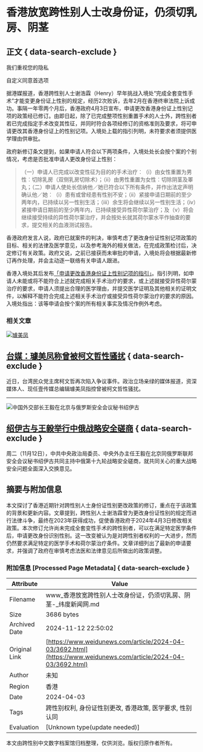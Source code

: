 # 香港放宽跨性别人士改身份证，仍须切乳房、阴茎

## 正文 { data-search-exclude }


我们重视您的隐私

自定义同意首选项

据港媒报道，香港跨性别人士谢浩霖（Henry）早年挑战入境处“完成全套变性手术”才能变更身份证上性别的规定，经历2次败诉，去年2月在香港终审法院上诉成功。事隔一年零两个月后，香港政府4月3日宣布，申请更改香港身份证上性别记项的政策经已修订。由即日起，除了已完成整项性别重置手术的人士外，跨性别者若已完成指定手术改变其性征，并同时符合各项经修订的资格准则及要求，将可申请更改其香港身份证上的性别记项。入境处上载的指引列明，未符要求者须提供医学理由供审批。

政府新修订条文提到，如果申请人符合以下两项条件，入境处处长会按个案的个别情况，考虑是否批准申请人更改身份证上性别：

> （一）申请人已完成以改变性征为目的的手术治疗︰（i）由女性重置为男性︰切除乳房（双侧乳房切除术）；（ii）由男性重置为女性︰切除阴茎及睪丸；（二）申请人使处长信纳他／她已符合以下所有条件，并作出法定声明确认他／她︰（i）患有或曾经患有性别不安；（ii）紧接申请日期前的至少两年内，已持续以另一性别生活；（iii）余生将会继续以另一性别生活；（iv）紧接申请日期前的至少两年内，已持续接受异性荷尔蒙治疗；及（v）将会继续接受持续的异性荷尔蒙治疗，并会按处长就其荷尔蒙水平作抽查的要求，提交相关的血液测试报告。

香港政府发言人说，政府已就案件的判决，审慎考虑了更改身份证性别记项政策的目标、相关的法律及医学意见，以及参考海外的相关做法，在完成政策检讨后，决定修订有关政策。政府又说，之前已接获而未审批的申请，入境处将会根据最新修订再作处理，并会主动逐一联络有关申请人跟进。

香港入境处其后发布[「申请更改香港身份证上性别记项的指引」](https://www.immd.gov.hk/pdf/the-guideline-tc.pdf)。指引列明，如申请人未能或将不能符合上述就完成相关手术治疗的要求，或上述就接受异性荷尔蒙治疗的要求，申请人须提出合理的医学理由，并提交医学证明及其他相关的证明文件，以解释不能符合完成上述相关手术治疗或接受异性荷尔蒙治疗的要求的原因。入境处指出：该等申请会按个案的所有相关事实及情况作例外考虑。

### 相关文章

[![璩美凤](https://www.weidunews.com/wp-content/uploads/2024/11/25d5152019ec884317e5ad67ca2e4f7160.jpeg)](https://www.weidunews.com/article/2024-11-12/18505.html)

## [台媒：璩美凤称曾被柯文哲性骚扰](https://www.weidunews.com/article/2024-11-12/18505.html) { data-search-exclude }

近日，台湾民众党主席柯文哲再次陷入争议事件。政治立场亲绿的媒体报道，资深媒体人、现任壹传媒总编辑璩美凤指控曾被柯文哲性骚扰。

---

![中国外交部长王毅在北京与俄罗斯安全会议秘书绍伊古](https://www.weidunews.com/wp-content/uploads/2024/11/e3386453f053de2926916e3f08bd1e6966.jpg)

## [绍伊古与王毅举行中俄战略安全磋商](https://www.weidunews.com/article/2024-11-12/18501.html) { data-search-exclude }

周二（11月12日），中共中央政治局委员、中央外办主任王毅在北京同俄罗斯联邦安全会议秘书绍伊古共同主持中俄第十九轮战略安全磋商，就共同关心的重大战略安全问题全面深入交换意见。

## 摘要与附加信息

<!-- tcd_abstract -->
本文探讨了香港近期针对跨性别人士身份证性别更改政策的修订，重点在于该政策的背景和更新内容。文章提到，跨性别人士谢浩霖曾为更改身份证性别的规定而进行法律斗争，最终在2023年获得成功，促使香港政府于2024年4月3日修改相关政策。本次修订允许尚未完成全套变性手术的跨性别者，可以在满足特定医学条件后，申请更改身份识别性别。这一改变被认为是对跨性别者权利的一大进步，然而仍然要求满足特定的医学手术和荷尔蒙治疗条件。文章详细列出了最新的申请要求，并强调了政府在审慎考虑法医和法律意见后所做出的政策调整。
<!-- tcd_abstract_end -->

### 附加信息 [Processed Page Metadata] { data-search-exclude }

| Attribute       | Value                                  |
|-----------------|----------------------------------------|
| Filename        | www_香港放宽跨性别人士改身份证，仍须切乳房、阴茎-_纬度新闻网.md                             |
| Size            | 3686 bytes                           |
| Archived Date   | 2024-11-12 22:50:02                             |
| Original Link   | [https://www.weidunews.com/article/2024-04-03/3692.html](https://www.weidunews.com/article/2024-04-03/3692.html)                       |
| Author          | 未知                               |
| Region          | 香港                               |
| Date            | 2024-04-03                                 |
| Tags            | 跨性别权利, 身份证性别更改, 香港政策, 医学要求, 性别认同                                 |
| Evaluation            | [Unknown type(update needed)]                                 |
<!-- tcd_table_end -->

本文由跨性别中文数字档案馆归档整理，仅供浏览。版权归原作者所有。
